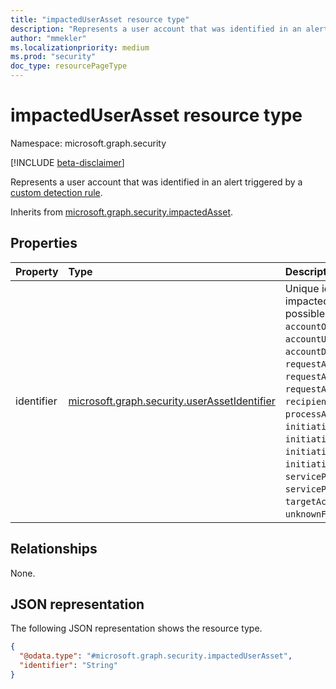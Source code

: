 ```yaml
---
title: "impactedUserAsset resource type"
description: "Represents a user account that was identified in an alert triggered by a custom detection rule."
author: "mmekler"
ms.localizationpriority: medium
ms.prod: "security"
doc_type: resourcePageType
---
```


# impactedUserAsset resource type

Namespace: microsoft.graph.security

[!INCLUDE [beta-disclaimer](../../includes/beta-disclaimer.md)]

Represents a user account that was identified in an alert triggered by a [custom detection rule](../resources/security-detectionrule.md).

Inherits from [microsoft.graph.security.impactedAsset](../resources/security-impactedasset.md).

## Properties
| Property   | Type                                                                                                      | Description                                                                                                                                                                                                                                                                                                                                                                                                                                                                              |
|:-----------|:----------------------------------------------------------------------------------------------------------|:-----------------------------------------------------------------------------------------------------------------------------------------------------------------------------------------------------------------------------------------------------------------------------------------------------------------------------------------------------------------------------------------------------------------------------------------------------------------------------------------|
| identifier | [microsoft.graph.security.userAssetIdentifier](../resources/enums-security.md#userassetidentifier-values) | Unique identifier for the impacted user asset. The possible values are: `accountObjectId`, `accountSid`, `accountUpn`, `accountName`, `accountDomain`, `accountId`, `requestAccountSid`, `requestAccountName`, `requestAccountDomain`, `recipientObjectId`, `processAccountObjectId`, `initiatingAccountSid`, `initiatingProcessAccountUpn`, `initiatingAccountName`, `initiatingAccountDomain`, `servicePrincipalId`, `servicePrincipalName`, `targetAccountUpn`, `unknownFutureValue`. |

## Relationships
None.

## JSON representation
The following JSON representation shows the resource type.
<!-- {
  "blockType": "resource",
  "@odata.type": "microsoft.graph.security.impactedUserAsset"
}
-->
``` json
{
  "@odata.type": "#microsoft.graph.security.impactedUserAsset",
  "identifier": "String"
}
```

